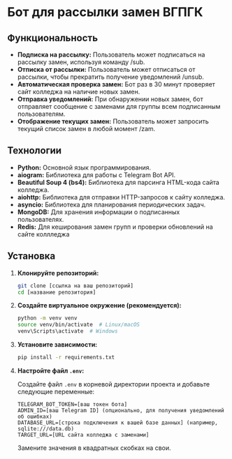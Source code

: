 # Бот для рассылки замен ВГПГК

## Функциональность

*   **Подписка на рассылку:** Пользователь может подписаться на рассылку замен, используя команду /sub.
*   **Отписка от рассылки:** Пользователь может отписаться от рассылки, чтобы прекратить получение уведомлений /unsub.
*   **Автоматическая проверка замен:** Бот раз в 30 минут проверяет сайт колледжа на наличие новых замен.
*   **Отправка уведомлений:** При обнаружении новых замен, бот отправляет сообщение с заменами для группы всем подписанным пользователям.
*   **Отображение текущих замен:** Пользователь может запросить текущий список замен в любой момент /zam.

## Технологии

*   **Python:** Основной язык программирования.
*   **aiogram:** Библиотека для работы с Telegram Bot API.
*   **Beautiful Soup 4 (bs4):** Библиотека для парсинга HTML-кода сайта колледжа.
*   **aiohttp:** Библиотека для отправки HTTP-запросов к сайту колледжа.
*   **asyncio:** Библиотека для планирования периодических задач.
*   **MongoDB:** Для хранения информации о подписанных пользователях.
*   **Redis:** Для кеширования замен групп и проверки обновлений на сайте коллледжа




## Установка

1.  **Клонируйте репозиторий:**

    ```bash
    git clone [ссылка на ваш репозиторий]
    cd [название репозитория]
    ```

2.  **Создайте виртуальное окружение (рекомендуется):**

    ```bash
    python -m venv venv
    source venv/bin/activate  # Linux/macOS
    venv\Scripts\activate  # Windows
    ```

3.  **Установите зависимости:**

    ```bash
    pip install -r requirements.txt
    ```

4.  **Настройте файл `.env`:**

    Создайте файл `.env` в корневой директории проекта и добавьте следующие переменные:

    ```
    TELEGRAM_BOT_TOKEN=[ваш токен бота]
    ADMIN_ID=[ваш Telegram ID] (опционально, для получения уведомлений об ошибках)
    DATABASE_URL=[строка подключения к вашей базе данных] (например, sqlite:///data.db)
    TARGET_URL=[URL сайта колледжа с заменами]
    ```

    Замените значения в квадратных скобках на свои.


